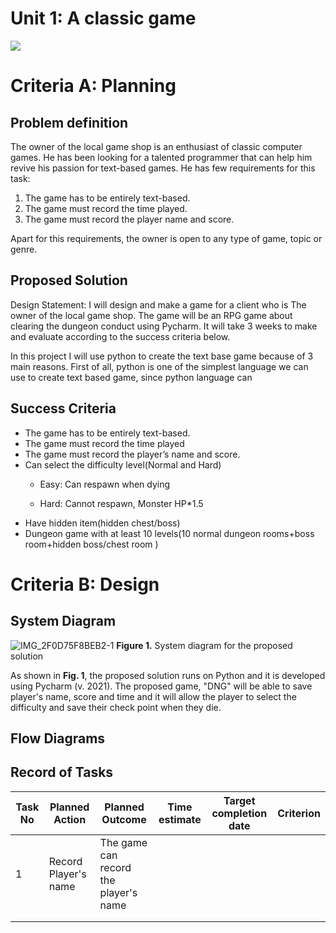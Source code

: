 # Unit 1: A classic game 
![](game.gif)

# Criteria A: Planning

## Problem definition

The owner of the local game shop is an enthusiast of classic computer games. He has been looking for a talented programmer that can help him revive his passion for text-based games. He has few requirements for this task:

1. The game has to be entirely text-based.
2. The game must record the time played.
3. The game must record the player name and score.

Apart for this requirements, the owner is open to any type of game, topic or genre.

## Proposed Solution
Design Statement:
I will design and make a game for a client who is The owner of the local game shop. The game will be an RPG game about clearing the dungeon conduct using Pycharm.
It will take 3 weeks to make and evaluate according to the success criteria below.

In this project I will use python to create the text base game because of 3 main reasons. First of all, python is one of the simplest language we can use to create text based game, since python language can 
## Success Criteria


- The game has to be entirely text-based.
- The game must record the time played
- The game must record the player’s name and score.
- Can select the difficulty level(Normal and Hard)
   -   Easy:
     Can respawn when dying

  -  Hard:
    Cannot respawn, 
    Monster HP*1.5
- Have hidden item(hidden chest/boss)
- Dungeon game with at least 10 levels(10 normal dungeon rooms+boss room+hidden boss/chest room )


# Criteria B: Design

## System Diagram
![IMG_2F0D75F8BEB2-1](https://user-images.githubusercontent.com/82266864/135953524-507fe1af-f51b-48ba-82ed-0afa2cd38b9c.jpeg)
**Figure 1.** System diagram for the proposed solution

As shown in **Fig. 1**, the proposed solution runs on Python and it is developed using Pycharm (v. 2021). The proposed game, "DNG" will be able to save player's name, score and time and it will allow the player to select the difficulty and save their check point when they die.
## Flow Diagrams

## Record of Tasks
| Task No | Planned Action | Planned Outcome | Time estimate | Target completion date | Criterion |
|---------|----------------|-----------------|---------------|------------------------|-----------|
|     1   |Record Player's name |    The game can record the player's name             |               |                        |           |
|         |                |                 |               |                        |           |
|         |                |                 |               |                        |           |
